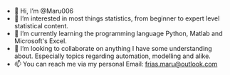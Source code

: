 - 👋 Hi, I’m @Maru006
- 👀 I’m interested in most things statistics, from beginner to expert level statistical content.
- 🌱 I’m currently learning the programming language Python, Matlab and Microsoft's Excel.
- 💞️ I’m looking to collaborate on anything I have some understanding about. Especially topics regarding automation, modelling and alike.
- 📫 You can reach me via my personal Email: frias.maru@outlook.com

<!---
Maru006/Maru006 is a ✨ special ✨ repository because its `README.md` (this file) appears on your GitHub profile.
You can click the Preview link to take a look at your changes.
--->
